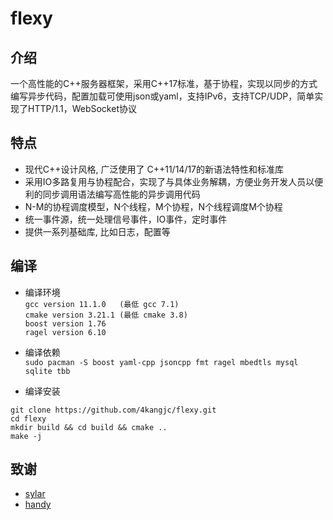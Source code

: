 # flexy 
## 介绍
一个高性能的C++服务器框架，采用C++17标准，基于协程，实现以同步的方式编写异步代码，配置加载可使用json或yaml，支持IPv6，支持TCP/UDP，简单实现了HTTP/1.1，WebSocket协议

## 特点
* 现代C++设计风格, 广泛使用了 C++11/14/17的新语法特性和标准库
* 采用IO多路复用与协程配合，实现了与具体业务解耦，方便业务开发人员以便利的同步调用语法编写高性能的异步调用代码
* N-M的协程调度模型，N个线程，M个协程，N个线程调度M个协程
* 统一事件源，统一处理信号事件，IO事件，定时事件
* 提供一系列基础库, 比如日志，配置等

## 编译
* 编译环境  
`gcc version 11.1.0   (最低 gcc 7.1)`   
`cmake version 3.21.1 (最低 cmake 3.8)`  
`boost version 1.76 `  
`ragel version 6.10`  

* 编译依赖   
`sudo pacman -S boost yaml-cpp jsoncpp fmt ragel mbedtls mysql sqlite tbb`  

* 编译安装
```shell
git clone https://github.com/4kangjc/flexy.git
cd flexy
mkdir build && cd build && cmake ..
make -j
```

## 致谢
* [sylar](https://github.com/sylar-yin/sylar)
* [handy](https://github.com/yedf2/handy)
